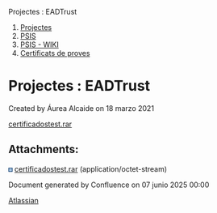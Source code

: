 Projectes : EADTrust  

1.  [Projectes](index.md)
2.  [PSIS](PSIS_24215797.md)
3.  [PSIS - WIKI](PSIS---WIKI_24215598.md)
4.  [Certificats de proves](Certificats-de-proves_24215620.md)

Projectes : EADTrust
====================

Created by Áurea Alcaide on 18 marzo 2021

[certificadostest.rar](attachments/41522126/41522127.rar)

  

Attachments:
------------

![](images/icons/bullet_blue.gif) [certificadostest.rar](attachments/41522126/41522127.rar) (application/octet-stream)  

Document generated by Confluence on 07 junio 2025 00:00

[Atlassian](http://www.atlassian.com/)